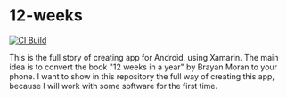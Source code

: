 # 12-weeks

[![CI Build](https://github.com/Sliderer/12-weeks/actions/workflows/android.yml/badge.svg)](https://github.com/Sliderer/12-weeks/actions/workflows/android.yml)

This is the full story of creating app for Android, using Xamarin. The main idea is to convert the book "12 weeks in a year" by Brayan Moran to your phone. I want to show in this repository the full way of creating this app, because I will work with some software for the first time.
